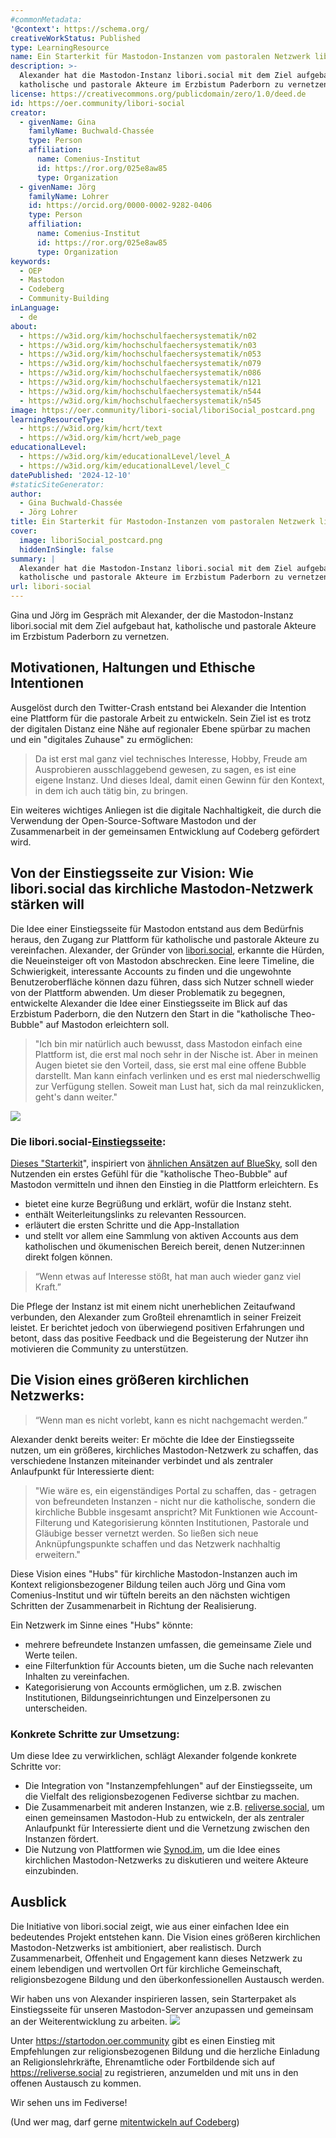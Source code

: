 ```yaml
---
#commonMetadata:
'@context': https://schema.org/
creativeWorkStatus: Published
type: LearningResource
name: Ein Starterkit für Mastodon-Instanzen vom pastoralen Netzwerk libori.social
description: >-
  Alexander hat die Mastodon-Instanz libori.social mit dem Ziel aufgebaut hat,
  katholische und pastorale Akteure im Erzbistum Paderborn zu vernetzen.
license: https://creativecommons.org/publicdomain/zero/1.0/deed.de
id: https://oer.community/libori-social
creator:
  - givenName: Gina
    familyName: Buchwald-Chassée
    type: Person
    affiliation:
      name: Comenius-Institut
      id: https://ror.org/025e8aw85
      type: Organization
  - givenName: Jörg
    familyName: Lohrer
    id: https://orcid.org/0000-0002-9282-0406
    type: Person
    affiliation:
      name: Comenius-Institut
      id: https://ror.org/025e8aw85
      type: Organization
keywords:
  - OEP
  - Mastodon
  - Codeberg
  - Community-Building
inLanguage:
  - de
about:
  - https://w3id.org/kim/hochschulfaechersystematik/n02
  - https://w3id.org/kim/hochschulfaechersystematik/n03
  - https://w3id.org/kim/hochschulfaechersystematik/n053
  - https://w3id.org/kim/hochschulfaechersystematik/n079
  - https://w3id.org/kim/hochschulfaechersystematik/n086
  - https://w3id.org/kim/hochschulfaechersystematik/n121
  - https://w3id.org/kim/hochschulfaechersystematik/n544
  - https://w3id.org/kim/hochschulfaechersystematik/n545
image: https://oer.community/libori-social/liboriSocial_postcard.png
learningResourceType:
  - https://w3id.org/kim/hcrt/text
  - https://w3id.org/kim/hcrt/web_page
educationalLevel:
  - https://w3id.org/kim/educationalLevel/level_A
  - https://w3id.org/kim/educationalLevel/level_C
datePublished: '2024-12-10'
#staticSiteGenerator:
author:
  - Gina Buchwald-Chassée
  - Jörg Lohrer
title: Ein Starterkit für Mastodon-Instanzen vom pastoralen Netzwerk libori.social
cover:
  image: liboriSocial_postcard.png
  hiddenInSingle: false
summary: |
  Alexander hat die Mastodon-Instanz libori.social mit dem Ziel aufgebaut hat,
  katholische und pastorale Akteure im Erzbistum Paderborn zu vernetzen.
url: libori-social
---
```


Gina und Jörg im Gespräch mit Alexander, der die Mastodon-Instanz libori.social mit dem Ziel aufgebaut hat, katholische und pastorale Akteure im Erzbistum Paderborn zu vernetzen.

## Motivationen, Haltungen und Ethische Intentionen
Ausgelöst durch den Twitter-Crash entstand bei Alexander die Intention eine Plattform für die pastorale Arbeit zu entwickeln. Sein Ziel ist es trotz der digitalen Distanz eine Nähe auf regionaler Ebene spürbar zu machen und ein "digitales Zuhause" zu ermöglichen: 
> Da ist erst mal ganz viel technisches Interesse, Hobby, Freude am Ausprobieren ausschlaggebend gewesen, zu sagen, es ist eine eigene Instanz. Und dieses Ideal, damit einen Gewinn für den Kontext, in dem ich auch tätig bin, zu bringen.

Ein weiteres wichtiges Anliegen ist die digitale Nachhaltigkeit, die durch die Verwendung der Open-Source-Software Mastodon und der Zusammenarbeit in der gemeinsamen Entwicklung auf Codeberg gefördert wird.

## Von der Einstiegsseite zur Vision: Wie libori.social das kirchliche Mastodon-Netzwerk stärken will

Die Idee einer Einstiegsseite für Mastodon entstand aus dem Bedürfnis heraus, den Zugang zur Plattform für katholische und pastorale Akteure zu vereinfachen. Alexander, der Gründer von [libori.social](https://libori.social), erkannte die Hürden, die Neueinsteiger oft von Mastodon abschrecken. Eine leere Timeline, die Schwierigkeit, interessante Accounts zu finden und die ungewohnte Benutzeroberfläche können dazu führen, dass sich Nutzer schnell wieder von der Plattform abwenden. Um dieser Problematik zu begegnen, entwickelte Alexander die Idee einer Einstiegsseite im Blick auf das Erzbistum Paderborn, die den Nutzern den Start in die "katholische Theo-Bubble" auf Mastodon erleichtern soll.

>  "Ich bin mir natürlich auch bewusst, dass Mastodon einfach eine Plattform ist, die erst mal noch sehr in der Nische ist. Aber in meinen Augen bietet sie den Vorteil, dass, sie erst mal eine offene Bubble darstellt. Man kann einfach verlinken und es erst mal niederschwellig zur Verfügung stellen. Soweit man Lust hat, sich da mal reinzuklicken, geht's dann weiter."

[![](liboriSocial_postcard.png)](https://start.libori.social)

### Die libori.social-[Einstiegsseite](https://start.libori.social/):
[Dieses "Starterkit](https://start.libori.social/)", inspiriert von [ähnlichen Ansätzen auf BlueSky](https://steadyhq.com/de/eulemagazin/posts/8936e046-d69e-4cd5-8122-72332e1ae27e), soll den Nutzenden ein erstes Gefühl für die "katholische Theo-Bubble" auf Mastodon vermitteln und ihnen den Einstieg in die Plattform erleichtern.
Es
* bietet eine kurze Begrüßung und erklärt, wofür die Instanz steht.
* enthält Weiterleitungslinks zu relevanten Ressourcen.
* erläutert die ersten Schritte und die App-Installation
* und stellt vor allem eine Sammlung von aktiven Accounts aus dem katholischen und ökumenischen Bereich bereit, denen Nutzer:innen direkt folgen können.

>“Wenn etwas auf Interesse stößt, hat man auch wieder ganz viel Kraft.”

Die Pflege der Instanz ist mit einem nicht unerheblichen Zeitaufwand verbunden, den Alexander zum Großteil ehrenamtlich in seiner Freizeit leistet. Er berichtet jedoch von überwiegend positiven Erfahrungen und betont, dass das positive Feedback und die Begeisterung der Nutzer ihn motivieren die Community zu unterstützen. 


## Die Vision eines größeren kirchlichen Netzwerks:

> “Wenn man es nicht vorlebt, kann es nicht nachgemacht werden.”

Alexander denkt bereits weiter: Er möchte die Idee der Einstiegsseite nutzen, um ein größeres, kirchliches Mastodon-Netzwerk zu schaffen, das verschiedene Instanzen miteinander verbindet und als zentraler Anlaufpunkt für Interessierte dient:

> "Wie wäre es, ein eigenständiges Portal zu schaffen, das - getragen von befreundeten Instanzen - nicht nur die katholische, sondern die kirchliche Bubble insgesamt anspricht? Mit Funktionen wie Account-Filterung und Kategorisierung könnten Institutionen, Pastorale und Gläubige besser vernetzt werden. So ließen sich neue Anknüpfungspunkte schaffen und das Netzwerk nachhaltig erweitern."

Diese Vision eines "Hubs" für kirchliche Mastodon-Instanzen auch im Kontext religionsbezogener Bildung teilen auch Jörg und Gina vom Comenius-Institut und wir tüfteln bereits an den nächsten wichtigen Schritten der Zusammenarbeit in Richtung der Realisierung. 

Ein Netzwerk im Sinne eines "Hubs" könnte:
* mehrere befreundete Instanzen umfassen, die gemeinsame Ziele und Werte teilen.
* eine Filterfunktion für Accounts bieten, um die Suche nach relevanten Inhalten zu vereinfachen.
* Kategorisierung von Accounts ermöglichen, um z.B. zwischen Institutionen, Bildungseinrichtungen und Einzelpersonen zu unterscheiden.



### Konkrete Schritte zur Umsetzung:

Um diese Idee zu verwirklichen, schlägt Alexander folgende konkrete Schritte vor:

* Die Integration von "Instanzempfehlungen" auf der Einstiegsseite, um die Vielfalt des religionsbezogenen Fediverse sichtbar zu machen.
* Die Zusammenarbeit mit anderen Instanzen, wie z.B. [reliverse.social](https://reliverse.social/), um einen gemeinsamen Mastodon-Hub zu entwickeln, der als zentraler Anlaufpunkt für Interessierte dient und die Vernetzung zwischen den Instanzen fördert.
* Die Nutzung von Plattformen wie [Synod.im](https://web.synod.im), um die Idee eines kirchlichen Mastodon-Netzwerks zu diskutieren und weitere Akteure einzubinden.

## Ausblick

Die Initiative von libori.social zeigt, wie aus einer einfachen Idee ein bedeutendes Projekt entstehen kann. Die Vision eines größeren kirchlichen Mastodon-Netzwerks ist ambitioniert, aber realistisch. Durch Zusammenarbeit, Offenheit und Engagement kann dieses Netzwerk zu einem lebendigen und wertvollen Ort für kirchliche Gemeinschaft, religionsbezogene Bildung und den überkonfessionellen Austausch werden.

Wir haben uns von Alexander inspirieren lassen, sein Starterpaket als Einstiegsseite für unseren Mastodon-Server anzupassen und gemeinsam an der Weiterentwicklung zu arbeiten. 
[![](startodon-reliverse.png)](https://startodon.oer.community)

Unter https://startodon.oer.community gibt es einen Einstieg mit Empfehlungen zur religionsbezogenen Bildung und die herzliche Einladung an Religionslehrkräfte, Ehrenamtliche oder Fortbildende sich auf https://reliverse.social zu registrieren, anzumelden und mit uns in den offenen Austausch zu kommen.

Wir sehen uns im Fediverse!

(Und wer mag, darf gerne [mitentwickeln auf Codeberg](https://codeberg.org/kirche-im-netz/Startodon))